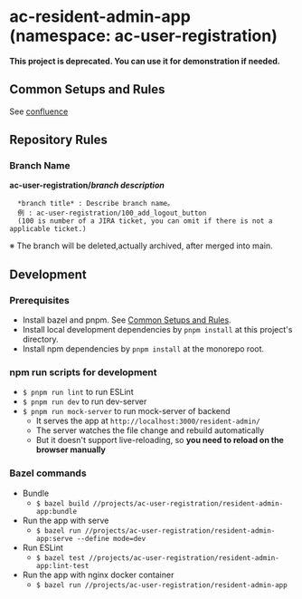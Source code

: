 # ac-resident-admin-app (namespace: ac-user-registration)

**This project is deprecated. You can use it for demonstration if needed.**

## Common Setups and Rules

See [confluence](https://confluence.tri-ad.tech/pages/viewpage.action?pageId=377865408)

## Repository Rules

### Branch Name

**ac-user-registration/_branch description_**

      *branch title* : Describe branch name。
      例 : ac-user-registration/100_add_logout_button
      (100 is number of a JIRA ticket, you can omit if there is not a applicable ticket.)

※ The branch will be deleted,actually archived, after merged into main.

## Development

### Prerequisites

- Install bazel and pnpm. See [Common Setups and Rules](#Common-Setups-and-Rules).
- Install local development dependencies by `pnpm install` at this project's directory.
- Install npm dependencies by `pnpm install` at the monorepo root.

### npm run scripts for development

- `$ pnpm run lint` to run ESLint
- `$ pnpm run dev` to run dev-server
- `$ pnpm run mock-server` to run mock-server of backend
  - It serves the app at `http://localhost:3000/resident-admin/`
  - The server watches the file change and rebuild automatically
  - But it doesn't support live-reloading, so **you need to reload on the browser manually**

### Bazel commands

- Bundle
  - `$ bazel build //projects/ac-user-registration/resident-admin-app:bundle`
- Run the app with serve
  - `$ bazel run //projects/ac-user-registration/resident-admin-app:serve --define mode=dev`
- Run ESLint
  - `$ bazel test //projects/ac-user-registration/resident-admin-app:lint-test`
- Run the app with nginx docker container
  - `$ bazel run //projects/ac-user-registration/resident-admin-app`
